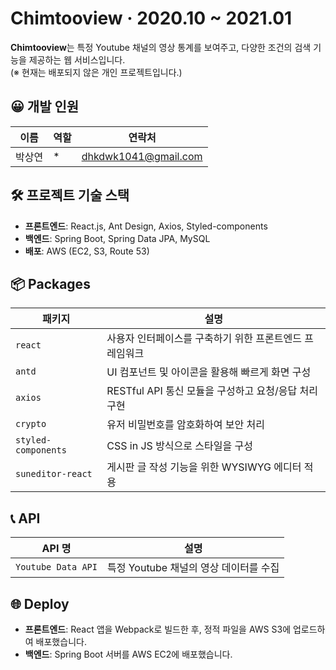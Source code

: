 # Chimtooview · 2020.10 ~ 2021.01

**Chimtooview**는 특정 Youtube 채널의 영상 통계를 보여주고, 다양한 조건의 검색 기능을 제공하는 웹 서비스입니다.  
(※ 현재는 배포되지 않은 개인 프로젝트입니다.)

## 😀 개발 인원

| 이름 | 역할 | 연락처 |
|------|------|--------|
| 박상연 | * | dhkdwk1041@gmail.com |

## 🛠 프로젝트 기술 스택

- **프론트엔드**: React.js, Ant Design, Axios, Styled-components
- **백엔드**: Spring Boot, Spring Data JPA, MySQL
- **배포**: AWS (EC2, S3, Route 53)

## 📦 Packages

| 패키지 | 설명 |
|--------|------|
| `react` | 사용자 인터페이스를 구축하기 위한 프론트엔드 프레임워크 |
| `antd` | UI 컴포넌트 및 아이콘을 활용해 빠르게 화면 구성 |
| `axios` | RESTful API 통신 모듈을 구성하고 요청/응답 처리 구현 |
| `crypto` | 유저 비밀번호를 암호화하여 보안 처리 |
| `styled-components` | CSS in JS 방식으로 스타일을 구성 |
| `suneditor-react` | 게시판 글 작성 기능을 위한 WYSIWYG 에디터 적용 |

## 📞 API

| API 명 | 설명 |
|--------|------|
| `Youtube Data API` | 특정 Youtube 채널의 영상 데이터를 수집 |

## 🌐 Deploy

- **프론트엔드**: React 앱을 Webpack로 빌드한 후, 정적 파일을 AWS S3에 업로드하여 배포했습니다.
- **백엔드**: Spring Boot 서버를 AWS EC2에 배포했습니다.

